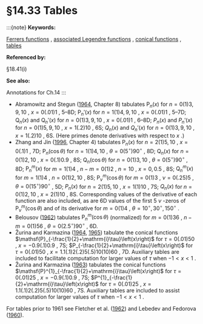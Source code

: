# §14.33 Tables

:::{note}
**Keywords:**

[Ferrers functions](http://dlmf.nist.gov/search/search?q=Ferrers%20functions) , [associated Legendre functions](http://dlmf.nist.gov/search/search?q=associated%20Legendre%20functions) , [conical functions](http://dlmf.nist.gov/search/search?q=conical%20functions) , [tables](http://dlmf.nist.gov/search/search?q=tables)

**Referenced by:**

§18.41(i)

**See also:**

Annotations for Ch.14
:::

* Abramowitz and Stegun ([1964](./bib/index.html#bib24 "Handbook of Mathematical Functions with Formulas, Graphs, and Mathematical Tables"), Chapter 8) tabulates $\mathsf{P}_{n}\left(x\right)$ for $n=0(1)3,9,10$ , $x=0(.01)1$ , 5–8D; $\mathsf{P}_{n}'\left(x\right)$ for $n=1(1)4,9,10$ , $x=0(.01)1$ , 5–7D; $\mathsf{Q}_{n}\left(x\right)$ and $\mathsf{Q}_{n}'\left(x\right)$ for $n=0(1)3,9,10$ , $x=0(.01)1$ , 6–8D; $P_{n}\left(x\right)$ and $P_{n}'\left(x\right)$ for $n=0(1)5,9,10$ , $x=1(.2)10$ , 6S; $Q_{n}\left(x\right)$ and $Q_{n}'\left(x\right)$ for $n=0(1)3,9,10$ , $x=1(.2)10$ , 6S. (Here primes denote derivatives with respect to $x$ .)
* Zhang and Jin ([1996](./bib/Z.html#bib2493 "Computation of Special Functions"), Chapter 4) tabulates $\mathsf{P}_{n}\left(x\right)$ for $n=2(1)5,10$ , $x=0(.1)1$ , 7D; $\mathsf{P}_{n}\left(\cos\theta\right)$ for $n=1(1)4,10$ , $\theta=0(5^{\circ})90^{\circ}$ , 8D; $\mathsf{Q}_{n}\left(x\right)$ for $n=0(1)2,10$ , $x=0(.1)0.9$ , 8S; $\mathsf{Q}_{n}\left(\cos\theta\right)$ for $n=0(1)3,10$ , $\theta=0(5^{\circ})90^{\circ}$ , 8D; $\mathsf{P}^{m}_{n}\left(x\right)$ for $m=1(1)4$ , $n-m=0(1)2$ , $n=10$ , $x=0,0.5$ , 8S; $\mathsf{Q}^{m}_{n}\left(x\right)$ for $m=1(1)4$ , $n=0(1)2,10$ , 8S; $\mathsf{P}^{m}_{\nu}\left(\cos\theta\right)$ for $m=0(1)3$ , $\nu=0(.25)5$ , $\theta=0(15^{\circ})90^{\circ}$ , 5D; $P_{n}\left(x\right)$ for $n=2(1)5,10$ , $x=1(1)10$ , 7S; $Q_{n}\left(x\right)$ for $n=0(1)2,10$ , $x=2(1)10$ , 8S. Corresponding values of the derivative of each function are also included, as are 6D values of the first 5 $\nu$ -zeros of $\mathsf{P}^{m}_{\nu}\left(\cos\theta\right)$ and of its derivative for $m=0(1)4$ , $\theta=10^{\circ},30^{\circ},150^{\circ}$ .
* Belousov ([1962](./bib/B.html#bib233 "Tables of Normalized Associated Legendre Polynomials")) tabulates $\mathsf{P}^{m}_{n}\left(\cos\theta\right)$ (normalized) for $m=0(1)36$ , $n-m=0(1)56$ , $\theta=0(2.5^{\circ})90^{\circ}$ , 6D.
* Žurina and Karmazina ([1964](./bib/Z.html#bib2643 "Tables of the Legendre functions ⁢ P + - / 1 2 ⁢ i τ ( x ) . Part I"), [1965](./bib/Z.html#bib2645 "Tables of the Legendre functions ⁢ P + - / 1 2 ⁢ i τ ( x ) . Part II")) tabulate the conical functions $\mathsf{P}_{-\frac{1}{2}+\mathrm{i}\tau}\left(x\right)$ for $\tau=0(.01)50$ , $x=-0.9(.1)0.9$ , 7S; $P_{-\frac{1}{2}+\mathrm{i}\tau}\left(x\right)$ for $\tau=0(.01)50$ , $x=1.1(.1)2(.2)5(.5)10(10)60$ , 7D. Auxiliary tables are included to facilitate computation for larger values of $\tau$ when $-1<x<1$ .
* Žurina and Karmazina ([1963](./bib/Z.html#bib2649 "Tablitsy funktsii Lezhandra ⁢ P + - / 1 2 ⁢ i τ 1 ( x )")) tabulates the conical functions $\mathsf{P}^{1}_{-\frac{1}{2}+\mathrm{i}\tau}\left(x\right)$ for $\tau=0(.01)25$ , $x=-0.9(.1)0.9$ , 7S; $P^{1}_{-\frac{1}{2}+\mathrm{i}\tau}\left(x\right)$ for $\tau=0(.01)25$ , $x=1.1(.1)2(.2)5(.5)10(10)60$ , 7S. Auxiliary tables are included to assist computation for larger values of $\tau$ when $-1<x<1$ .

For tables prior to 1961 see Fletcher et al. ([1962](./bib/F.html#bib810 "An Index of Mathematical Tables. Vols. I, II")) and Lebedev and Fedorova ([1960](./bib/L.html#bib1392 "A Guide to Mathematical Tables")).
